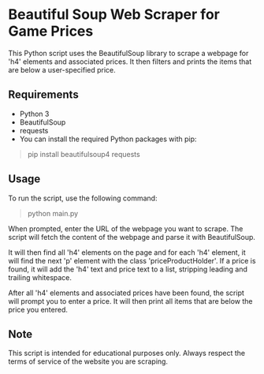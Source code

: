 # Beautiful Soup Web Scraper for Game Prices

This Python script uses the BeautifulSoup library to scrape a webpage for 'h4' elements and associated prices. It then filters and prints the items that are below a user-specified price.

## Requirements

- Python 3
- BeautifulSoup
- requests
- You can install the required Python packages with pip:
> pip install beautifulsoup4 requests

## Usage

To run the script, use the following command:
> python main.py

When prompted, enter the URL of the webpage you want to scrape. The script will fetch the content of the webpage and parse it with BeautifulSoup.

It will then find all 'h4' elements on the page and for each 'h4' element, it will find the next 'p' element with the class 'priceProductHolder'. If a price is found, it will add the 'h4' text and price text to a list, stripping leading and trailing whitespace.

After all 'h4' elements and associated prices have been found, the script will prompt you to enter a price. It will then print all items that are below the price you entered.

## Note

This script is intended for educational purposes only. 
Always respect the terms of service of the website you are scraping.
